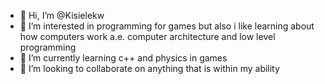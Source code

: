 - 👋 Hi, I’m @Kisielekw
- 👀 I’m interested in programming for games but also i like learning about how computers work a.e. computer architecture and low level programming
- 🌱 I’m currently learning c++ and physics in games
- 💞️ I’m looking to collaborate on anything that is within my ability

<!---
Kisielekw/Kisielekw is a ✨ special ✨ repository because its `README.md` (this file) appears on your GitHub profile.
You can click the Preview link to take a look at your changes.
--->

